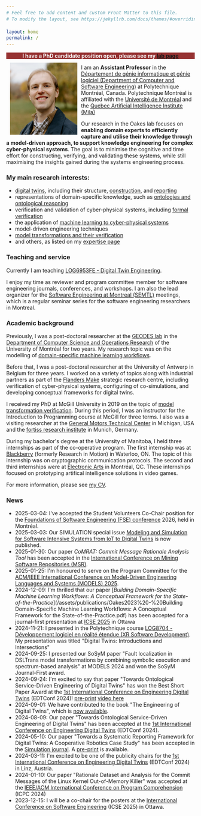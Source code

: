 ```yaml
---
# Feel free to add content and custom Front Matter to this file.
# To modify the layout, see https://jekyllrb.com/docs/themes/#overriding-theme-defaults

layout: home
permalink: /
---
```




<div style="text-align: center; background: #963232;color:whitesmoke;"><b>I have a PhD candidate position open, please see my <a href="https://bentleyjoakes.github.io/lab/">lab page</a></b></div>

<img alt="Bentley Oakes" src="/assets/images/BentleyOakes-headshot.jpg" style="float: left;width:180px; margin: 10px 10px 10px 10px;" />

<p>I am an <b>Assistant Professor</b> in the <a href="https://www.polymtl.ca/gigl/">Département de génie informatique et génie logiciel (Department of Computer and Software Engineering)</a> at Polytechnique Montréal, Canada. Polytechnique Montréal is affiliated with the <a href="https://www.umontreal.ca/">Université de Montréal</a> and the <a href="https://mila.quebec/en">Quebec Artificial Intelligence Institute (Mila)</a></p>

<p>Our research in the Oakes lab focuses on <b>enabling domain experts to efficiently capture and utilise their knowledge through a model-driven approach, to support knowledge engineering for complex cyber-physical systems</b>. The goal is to minimise the cognitive and time effort for constructing, verifying, and validating these systems, while still maximising the insights gained during the systems engineering process.</p>

### My main research interests:
* [digital twins](https://bentleyjoakes.github.io/dte_course/), including their structure, [construction](/assets/publications/Oakes2024-Towards_Ontological_Service-Driven_Engineering_of_Digital_Twins.pdf), and [reporting](/assets/publications/Gil2024-Towards_a_Systematic_Reporting_Framework_for_Digital_Twins.pdf)
* representations of domain-specific knowledge, such as [ontologies and ontological reasoning](/assets/publications/Elaasar2023%20-%20openCAESAR%20Balancing%20Agility%20and%20Rigor%20in%20Model-Based%20Systems%20Engineering.pdf)
* verification and validation of cyber-physical systems, including [formal verification](/assets/publications/Bernaerts2019%20-%20Validating%20Industrial%20Requirements%20with%20a%20Contract-Based%20Approach.pdf)
* the application of [machine learning to cyber-physical systems](/assets/publications/Moradi2020%20-%20Exploring%20Fault%20Parameter%20Space%20using%20Reinforcement%20Learning-based%20Fault%20Injection.pdf)
* model-driven engineering techniques
* [model transformations and their verification](/assets/publications/Oakes2018%20-%20A%20Symbolic%20Execution-Based%20Approach%20To%20Model%20Transformation%20Verification%20using%20Structural%20Contracts.pdf)
* and others, as listed on my [expertise page](https://www.polymtl.ca/expertises/en/oakes-bentley)

### Teaching and service
Currently I am teaching [LOG6953FE - Digital Twin Engineering](https://bentleyjoakes.github.io/dte_course/).

I enjoy my time as reviewer and program committee member for software engineering journals, conferences, and workshops. I am also the lead organizer for the [Software Engineering at Montreal (SEMTL)](https://semtl.github.io/) meetings, which is a regular seminar series for the software engineering researchers in Montreal.

### Academic background
Previously, I was a post-doctoral researcher at the [GEODES lab](http://geodes.iro.umontreal.ca) in the [Department of Computer Science and Operations Research](https://diro.umontreal.ca/english/home/) of the University of Montréal for two years. My research topic was on the modelling of [domain-specific machine learning workflows](https://doi.org/10.1145/3638243).

Before that, I was a post-doctoral researcher at the University of Antwerp in Belgium for three years. I worked on a variety of topics along with industrial partners as part of the [Flanders Make](https://www.flandersmake.be) strategic research centre, including verification of cyber-physical systems, configuring of co-simulations, and developing conceptual frameworks for digital twins.

I received my PhD at McGill University in 2019 on the topic of [model transformation verification](/assets/publications/Oakes2018%20-%20A%20Symbolic%20Execution-Based%20Approach%20To%20Model%20Transformation%20Verification%20using%20Structural%20Contracts.pdf). During this period, I was an instructor for the Introduction to Programming course at McGill for three terms. I also was a visiting researcher at the [General Motors Technical Center](https://www.gm.com/company/facilities/warren-tech-center) in Michigan, USA and the [fortiss research institute](https://www.fortiss.org/) in Munich, Germany.

During my bachelor's degree at the University of Manitoba, I held three internships as part of the co-operative program. The first internship was at [Blackberry](https://www.blackberry.com) (formerly Research in Motion) in Waterloo, ON. The topic of this internship was on cryptographic communication protocols. The second and third internships were at [Electronic Arts](https://www.ea.com) in Montréal, QC. These internships focused on prototyping artifical intelligence solutions in video games.

For more information, please see [my CV](assets/BOakes-CV.pdf).

### News
* 2025-03-04: I've accepted the Student Volunteers Co-Chair position for the [Foundations of Software Engineering (FSE) conference](https://conf.researchr.org/home/fse-2025) 2026, held in Montréal.
* 2025-03-03: Our SIMULATION special issue [Modeling and Simulation for Software Intensive Systems from IoT to Digital Twins](https://journals.sagepub.com/toc/simb/101/3) is now published.
* 2025-01-30: Our paper *CoMRAT: Commit Message Rationale Analysis Tool* has been accepted in the [International Conference on Mining Software Repositories (MSR)](https://2025.msrconf.org/).
* 2025-01-25: I'm honoured to serve on the Program Committee for the [ACM/IEEE International Conference on Model-Driven Engineering Languages and Systems (MODELS) 2025](https://conf.researchr.org/home/models-2025).
* 2024-12-09: I'm thrilled that our paper [*Building Domain-Specific Machine Learning Workflows: A Conceptual Framework for the State-of-the-Practice*](/assets/publications/Oakes2023%20-%20Building Domain-Specific Machine Learning Workflows: A Conceptual Framework for the State-of-the-Practice.pdf) has been accepted for a journal-first presentation at [ICSE 2025](https://conf.researchr.org/home/icse-2025) in Ottawa
* 2024-11-21: I presented in the Polytechnique course [LOG8704 - Développement logiciel en réalité étendue (XR Software Development)](https://www.polymtl.ca/programmes/cours/developpement-logiciel-en-realite-etendue). My presentation was titled "Digital Twins: Introductions and Intersections"
* 2024-09-25: I presented our SoSyM paper "Fault localization in DSLTrans model transformations by combining symbolic execution and spectrum-based analysis" at MODELS 2024 and won the SoSyM Journal-First award.
* 2024-09-24: I'm excited to say that paper "Towards Ontological Service-Driven Engineering of Digital Twins" has won the Best Short Paper Award at the [1st International Conference on Engineering Digital Twins](https://conf.researchr.org/home/edtconf-2024) (EDTConf 2024)! [pre-print](/assets/publications/Oakes2024-Towards_Ontological_Service-Driven_Engineering_of_Digital_Twins.pdf) [video here](https://www.youtube.com/watch?v=eOTbvIJvfwg&list=PL5_r5D9dG-fdkhDut56KVw01umNdZFsH9)
* 2024-09-01: We have contributed to the book "The Engineering of Digital Twins", which is [now available](https://link.springer.com/book/10.1007/978-3-031-66719-0).
* 2024-08-09: Our paper "Towards Ontological Service-Driven Engineering of Digital Twins" has been accepted at the [1st International Conference on Engineering Digital Twins](https://conf.researchr.org/home/edtconf-2024) (EDTConf 2024). 
* 2024-05-10: Our paper "Towards a Systematic Reporting Framework for Digital Twins: A Cooperative Robotics Case Study" has been accepted in the [Simulation journal](https://doi.org/10.1177/00375497241261406). A [pre-print](/assets/publications/Gil2024-Towards_a_Systematic_Reporting_Framework_for_Digital_Twins.pdf) is available.
* 2024-03-11: I'm excited to be one of the publicity chairs for the [1st International Conference on Engineering Digital Twins](https://conf.researchr.org/home/edtconf-2024) (EDTConf 2024) in Linz, Austria.
* 2024-01-10: Our paper "Rationale Dataset and Analysis for the Commit Messages of the Linux Kernel Out-of-Memory Killer" was accepted at the [IEEE/ACM International Conference on Program Comprehension](https://conf.researchr.org/home/icpc-2024) (ICPC 2024)
* 2023-12-15: I will be a co-chair for the posters at the [International Conference on Software Engineering](https://conf.researchr.org/home/icse-2025) (ICSE 2025) in Ottawa.




<!--The emoji graphics for the favicon are from the open source project Twemoji. The graphics are copyright 2020 Twitter, Inc and other contributors. The graphics are licensed under CC-BY 4.0.-->

